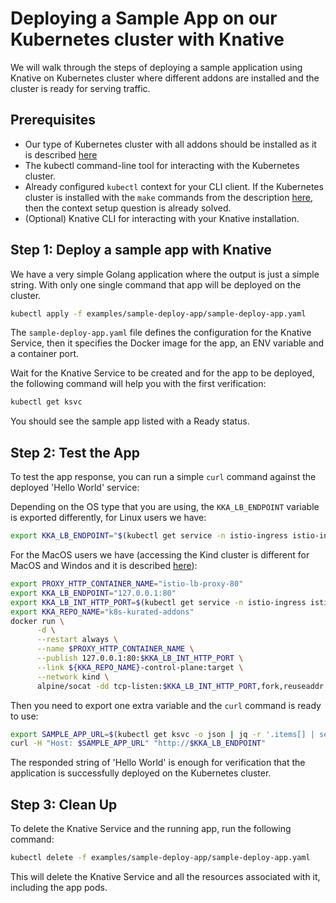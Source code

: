 # Deploying a Sample App on our Kubernetes cluster with Knative

We will walk through the steps of deploying a sample application using Knative on Kubernetes cluster where different addons are installed and the cluster is ready for serving traffic.

## Prerequisites

- Our type of Kubernetes cluster with all addons should be installed as it is described [here](https://github.com/nearform/k8s-kurated-addons#readme)
- The kubectl command-line tool for interacting with the Kubernetes cluster.
- Already configured `kubectl` context for your CLI client. If the Kubernetes cluster is installed with the `make` commands from the description [here](https://github.com/nearform/k8s-kurated-addons#readme), then the context setup question is already solved.
- (Optional) Knative CLI for interacting with your Knative installation.

## Step 1: Deploy a sample app with Knative

We have a very simple Golang application where the output is just a simple string. With only one single command that app will be deployed on the cluster.

```bash
kubectl apply -f examples/sample-deploy-app/sample-deploy-app.yaml
```

The `sample-deploy-app.yaml` file defines the configuration for the Knative Service, then it specifies the Docker image for the app, an ENV variable and a container port.

Wait for the Knative Service to be created and for the app to be deployed, the following command will help you with the first verification:

```bash
kubectl get ksvc
```

You should see the sample app listed with a Ready status.

## Step 2: Test the App

To test the app response, you can run a simple `curl` command against the deployed 'Hello World' service:

Depending on the OS type that you are using, the `KKA_LB_ENDPOINT` variable is exported differently, for Linux users we have:

```bash
export KKA_LB_ENDPOINT="$(kubectl get service -n istio-ingress istio-ingressgateway -o go-template='{{(index .status.loadBalancer.ingress 0).ip}}'):80"
```

For the MacOS users we have (accessing the Kind cluster is different for MacOS and Windos and it is described [here](https://kind.sigs.k8s.io/docs/user/loadbalancer/)):

```bash
export PROXY_HTTP_CONTAINER_NAME="istio-lb-proxy-80"
export KKA_LB_ENDPOINT="127.0.0.1:80"
export KKA_LB_INT_HTTP_PORT=$(kubectl get service -n istio-ingress istio-ingressgateway -o go-template='{{range .spec.ports}}{{if (eq .port 80)}}{{.nodePort}}{{end}}{{end}}')
export KKA_REPO_NAME="k8s-kurated-addons"
docker run \
      -d \
      --restart always \
      --name $PROXY_HTTP_CONTAINER_NAME \
      --publish 127.0.0.1:80:$KKA_LB_INT_HTTP_PORT \
      --link ${KKA_REPO_NAME}-control-plane:target \
      --network kind \
      alpine/socat -dd tcp-listen:$KKA_LB_INT_HTTP_PORT,fork,reuseaddr tcp-connect:target:$KKA_LB_INT_HTTP_PORT
```

Then you need to export one extra variable and the `curl` command is ready to use:

```bash
export SAMPLE_APP_URL=$(kubectl get ksvc -o json | jq -r '.items[] | select(.metadata.name == "helloworld") | .status.url'  | sed 's#http://##')
curl -H "Host: $SAMPLE_APP_URL" "http://$KKA_LB_ENDPOINT"
```

The responded string of 'Hello World' is enough for verification that the application is successfully deployed on the Kubernetes cluster.

## Step 3: Clean Up

To delete the Knative Service and the running app, run the following command:

```bash
kubectl delete -f examples/sample-deploy-app/sample-deploy-app.yaml
```

This will delete the Knative Service and all the resources associated with it, including the app pods.
